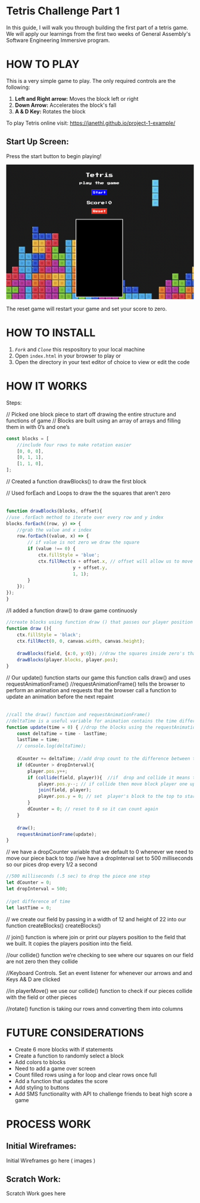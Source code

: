 # Tetris Challenge Part 1

In this guide, I will walk you through building the first part of a tetris game. We will apply our learnings from the first two weeks of General Assembly's Software Engineering Immersive program. 

 
# HOW TO PLAY 
This is a very simple game to play. The only required controls are the following:

1. **Left and Right arrow:** Moves the block left or right
2. **Down Arrow:** Accelerates the block's fall
3. **A & D Key:** Rotates the block


To play Tetris online visit: https://janethl.github.io/project-1-example/

## Start Up Screen:
Press the start button to begin playing! 

<img src="docs/img/startScreen.png" width="600">

The reset game will restart your game and set your score to zero. 

# HOW TO INSTALL

1. *`Fork`* and *`Clone`* this respository to your local machine
2. Open `index.html` in your browser to play or 
3. Open the directory in your text editor of choice to view or edit the code


# HOW IT WORKS


Steps:

// Picked one block piece to start off drawing the entire structure and functions of game
// Blocks are built using an array of arrays and filling them in with 0’s and one’s

```javascript
const blocks = [
    //include four rows to make rotation easier
    [0, 0, 0],
    [0, 1, 1],
    [1, 1, 0],
];
```

// Created a function drawBlocks() to draw the first block

// Used forEach and Loops to draw the the squares that aren’t zero 


```javascript

function drawBlocks(blocks, offset){
//use .forEach method to iterate over every row and y index 
blocks.forEach((row, y) => {
    //grab the value and x index 
    row.forEach((value, x) => {
        // if value is not zero we draw the square
        if (value !== 0) {
            ctx.fillStyle = 'blue';
            ctx.fillRect(x + offset.x, // offset will allow us to move the blocks later
                         y + offset.y, 
                         1, 1);
        }
    });
});
}
```

//I added a function draw() to draw game continuosly 

```javascript
//create blocks using function draw () that passes our player position and blocks to update  game constantly
function draw (){
    ctx.fillStyle = 'black';
    ctx.fillRect(0, 0, canvas.width, canvas.height);
    
    drawBlocks(field, {x:0, y:0}); //draw the squares inside zero's that are being populated as block sets`console.log(field)`
    drawBlocks(player.blocks, player.pos); 
}

```

// Our update() function starts our game this function calls draw() and uses requestAnimationFrame()
//requestAnimationFrame() tells the browser to perform an animation and requests that the browser call a function to update an animation before the next repaint

```javascript

//call the draw() function and requestAnimationFrame()
//deltaTime is a useful variable for animation contains the time difference between the beginning of the previous frame and the beginning of the current frame in milliseconds
function update(time = 0) { //drop the blocks using the requestAnimationFrame() by grabbing time and defaulting to 0
    const deltaTime = time - lastTime; 
    lastTime = time;
    // console.log(deltaTime);

    dCounter += deltaTime; //add drop count to the difference between the prev frame and current frame 
    if (dCounter > dropInterval){
        player.pos.y++;
        if (collide(field, player)){  //if  drop and collide it means the block touches the bottom of screen or another block
            player.pos.y--; // if collide then move block player one up 
            join(field, player);
            player.pos.y = 0; // set  player's block to the top to start over 
        }
        dCounter = 0; // reset to 0 so it can count again 
    }

    draw();
    requestAnimationFrame(update);
}

```
// we have a dropCounter variable that we default to 0 whenever we need to move our piece back to top
//we have a dropInterval set to 500 milliseconds so our pices drop every 1/2 a second

```javascript
//500 milliseconds (.5 sec) to drop the piece one step
let dCounter = 0; 
let dropInterval = 500;

//get difference of time
let lastTime = 0; 
```

// we create our field by passing in a width of 12 and height of 22 into our function createBlocks()
createBlocks()

// join() function is where join or print our players position to the field that we built. It copies the players position into the field.

//our collide() function we’re checking to see where our squares on our field are not zero then they collide
 
//Keyboard Controls. Set an event listener for whenever our arrows and and Keys A& D are clicked

//in playerMove() we use our collide() function to check if our pieces collide with the field or other pieces 

//rotate() function is taking our rows annd converting them into columns 



# FUTURE CONSIDERATIONS

- Create 6 more blocks with if statements
- Create a function to randomly select a block
- Add colors to blocks 
- Need to add a game over screen
- Count filled rows using a for loop and clear rows once full
- Add a function that updates the score 
- Add styling to buttons
- Add SMS functionality with API to challenge friends to beat high score a game 


# PROCESS WORK

## Initial Wireframes:
Initial Wireframes go here ( images )

## Scratch Work:

Scratch Work goes here
